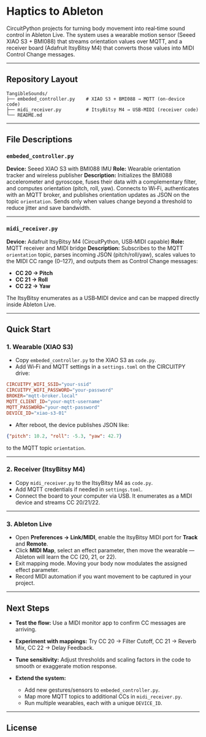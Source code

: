 # Haptics to Ableton

CircuitPython projects for turning body movement into real‑time sound control in Ableton Live. The system uses a wearable motion sensor (Seeed XIAO S3 + BMI088) that streams orientation values over MQTT, and a receiver board (Adafruit ItsyBitsy M4) that converts those values into MIDI Control Change messages.

---

## Repository Layout

```
TangibleSounds/
├── embeded_controller.py    # XIAO S3 + BMI088 → MQTT (on‑device code)
├── midi_receiver.py         # ItsyBitsy M4 → USB‑MIDI (receiver code)
└── README.md
```

---

## File Descriptions

### `embeded_controller.py`

**Device:** Seeed XIAO S3 with BMI088 IMU
**Role:** Wearable orientation tracker and wireless publisher
**Description:** Initializes the BMI088 accelerometer and gyroscope, fuses their data with a complementary filter, and computes orientation (pitch, roll, yaw). Connects to Wi‑Fi, authenticates with an MQTT broker, and publishes orientation updates as JSON on the topic `orientation`. Sends only when values change beyond a threshold to reduce jitter and save bandwidth.

---

### `midi_receiver.py`

**Device:** Adafruit ItsyBitsy M4 (CircuitPython, USB‑MIDI capable)
**Role:** MQTT receiver and MIDI bridge
**Description:** Subscribes to the MQTT `orientation` topic, parses incoming JSON (pitch/roll/yaw), scales values to the MIDI CC range (0–127), and outputs them as Control Change messages:

* **CC 20 → Pitch**
* **CC 21 → Roll**
* **CC 22 → Yaw**

The ItsyBitsy enumerates as a USB‑MIDI device and can be mapped directly inside Ableton Live.

---

## Quick Start

### 1. Wearable (XIAO S3)

* Copy `embeded_controller.py` to the XIAO S3 as `code.py`.
* Add Wi‑Fi and MQTT settings in a `settings.toml` on the CIRCUITPY drive:

```toml
CIRCUITPY_WIFI_SSID="your-ssid"
CIRCUITPY_WIFI_PASSWORD="your-password"
BROKER="mqtt-broker.local"
MQTT_CLIENT_ID="your-mqtt-username"
MQTT_PASSWORD="your-mqtt-password"
DEVICE_ID="xiao-s3-01"
```

* After reboot, the device publishes JSON like:

```json
{"pitch": 10.2, "roll": -5.3, "yaw": 42.7}
```

to the MQTT topic `orientation`.

---

### 2. Receiver (ItsyBitsy M4)

* Copy `midi_receiver.py` to the ItsyBitsy M4 as `code.py`.
* Add MQTT credentials if needed in `settings.toml`.
* Connect the board to your computer via USB. It enumerates as a MIDI device and streams CC 20/21/22.

---

### 3. Ableton Live

* Open **Preferences → Link/MIDI**, enable the ItsyBitsy MIDI port for **Track** and **Remote**.
* Click **MIDI Map**, select an effect parameter, then move the wearable — Ableton will learn the CC (20, 21, or 22).
* Exit mapping mode. Moving your body now modulates the assigned effect parameter.
* Record MIDI automation if you want movement to be captured in your project.

---

## Next Steps

* **Test the flow:** Use a MIDI monitor app to confirm CC messages are arriving.
* **Experiment with mappings:** Try CC 20 → Filter Cutoff, CC 21 → Reverb Mix, CC 22 → Delay Feedback.
* **Tune sensitivity:** Adjust thresholds and scaling factors in the code to smooth or exaggerate motion response.
* **Extend the system:**

  * Add new gestures/sensors to `embeded_controller.py`.
  * Map more MQTT topics to additional CCs in `midi_receiver.py`.
  * Run multiple wearables, each with a unique `DEVICE_ID`.

---

## License

